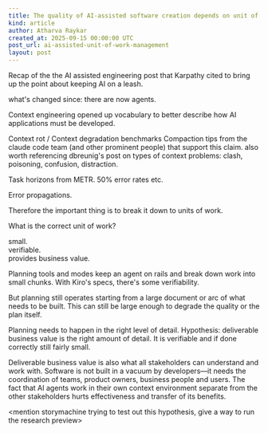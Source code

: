 ```yaml
---
title: The quality of AI-assisted software creation depends on unit of work management
kind: article
author: Atharva Raykar
created_at: 2025-09-15 00:00:00 UTC
post_url: ai-assisted-unit-of-work-management
layout: post
---
```

Recap of the the AI assisted engineering post that Karpathy cited to bring up the point about keeping AI on a leash.

what's changed since:
there are now agents.

Context engineering opened up vocabulary to better describe how AI applications must be developed.

Context rot / Context degradation benchmarks
Compaction tips from the claude code team (and other prominent people) that support this claim. also worth referencing dbreunig's post on types of context problems: clash, poisoning, confusion, distraction.

Task horizons from METR. 50% error rates etc.

Error propagations.

Therefore the important thing is to break it down to units of work.

What is the correct unit of work?

small.\
verifiable.\
provides business value.

Planning tools and modes keep an agent on rails and break down work into small chunks. With Kiro's specs, there's some verifiability.

But planning still operates starting from a large document or arc of what needs to be built. This can still be large enough to degrade the quality or the plan itself.

Planning needs to happen in the right level of detail. Hypothesis: deliverable business value is the right amount of detail. It is verifiable and if done correctly still fairly small.

Deliverable business value is also what all stakeholders can understand and work with. Software is not built in a vacuum by developers—it needs the coordination of teams, product owners, business people and users. The fact that AI agents work in their own context environment separate from the other stakeholders hurts effectiveness and transfer of its benefits.

<mention storymachine trying to test out this hypothesis, give a way to run the research preview>
